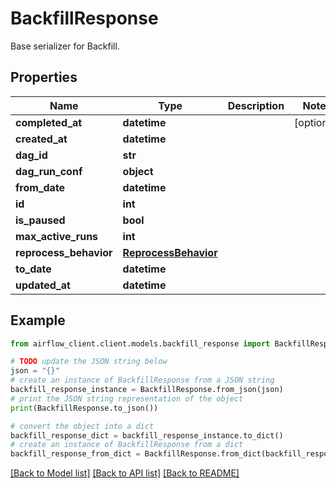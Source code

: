 # BackfillResponse

Base serializer for Backfill.

## Properties

Name | Type | Description | Notes
------------ | ------------- | ------------- | -------------
**completed_at** | **datetime** |  | [optional] 
**created_at** | **datetime** |  | 
**dag_id** | **str** |  | 
**dag_run_conf** | **object** |  | 
**from_date** | **datetime** |  | 
**id** | **int** |  | 
**is_paused** | **bool** |  | 
**max_active_runs** | **int** |  | 
**reprocess_behavior** | [**ReprocessBehavior**](ReprocessBehavior.md) |  | 
**to_date** | **datetime** |  | 
**updated_at** | **datetime** |  | 

## Example

```python
from airflow_client.client.models.backfill_response import BackfillResponse

# TODO update the JSON string below
json = "{}"
# create an instance of BackfillResponse from a JSON string
backfill_response_instance = BackfillResponse.from_json(json)
# print the JSON string representation of the object
print(BackfillResponse.to_json())

# convert the object into a dict
backfill_response_dict = backfill_response_instance.to_dict()
# create an instance of BackfillResponse from a dict
backfill_response_from_dict = BackfillResponse.from_dict(backfill_response_dict)
```
[[Back to Model list]](../README.md#documentation-for-models) [[Back to API list]](../README.md#documentation-for-api-endpoints) [[Back to README]](../README.md)


